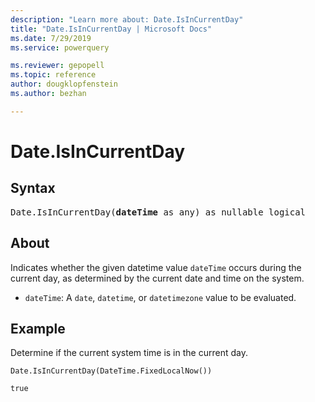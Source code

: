 ```yaml
---
description: "Learn more about: Date.IsInCurrentDay"
title: "Date.IsInCurrentDay | Microsoft Docs"
ms.date: 7/29/2019
ms.service: powerquery

ms.reviewer: gepopell
ms.topic: reference
author: dougklopfenstein
ms.author: bezhan

---
```

# Date.IsInCurrentDay

## Syntax

<pre>
Date.IsInCurrentDay(<b>dateTime</b> as any) as nullable logical
</pre>

## About
Indicates whether the given datetime value `dateTime` occurs during the current day, as determined by the current date and time on the system. 
- `dateTime`: A `date`, `datetime`, or `datetimezone` value to be evaluated.

## Example 
Determine if the current system time is in the current day.

```powerquery-m
Date.IsInCurrentDay(DateTime.FixedLocalNow())
```

`true`

